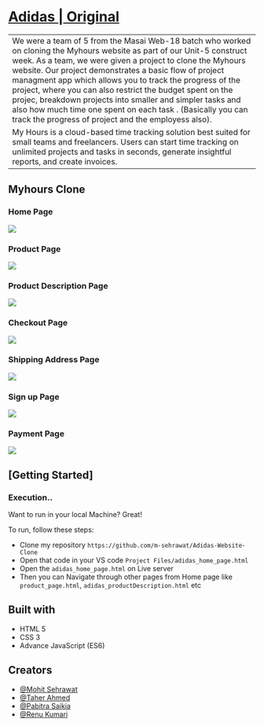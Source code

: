 # [Adidas | Original](https://www.adidas.co.in/search)

<table>
<tr>
<td>
We were a team of 5 from the Masai Web-18 batch who worked on cloning the Myhours website as part of our Unit-5 construct week. As a team, we were given a project to clone the Myhours website. Our project demonstrates a basic flow of  project managment app which allows you to track the progress of the project, where you can also restrict the budget spent on the projec, breakdown projects into smaller and simpler tasks and also how much time one spent on each task . (Basically you can track the progress of project and the employess also).
</td>
</tr>
<tr>
<td>
My Hours is a cloud-based time tracking solution best suited for small teams and freelancers. Users can start time tracking on unlimited projects and tasks in seconds, generate insightful reports, and create invoices.
</td>
</tr>
</table>

## Myhours Clone

### Home Page

<img src='Screenshot (67).png' />
<!-- ![](https://github.com/m-sehrawat/Adidas-Website-Clone/blob/main/Adidas%20Clone%20Screen%20Shots/Home%20page.png?raw=true) -->

### Product Page

![](https://github.com/m-sehrawat/Adidas-Website-Clone/blob/main/Adidas%20Clone%20Screen%20Shots/Products%20Page.png?raw=true)

### Product Description Page

![](https://github.com/m-sehrawat/Adidas-Website-Clone/blob/main/Adidas%20Clone%20Screen%20Shots/Product%20Description%20Page.png?raw=true)

### Checkout Page

![](https://github.com/m-sehrawat/Adidas-Website-Clone/blob/main/Adidas%20Clone%20Screen%20Shots/Checkout%20Page.png?raw=true)

### Shipping Address Page

![](https://github.com/m-sehrawat/Adidas-Website-Clone/blob/main/Adidas%20Clone%20Screen%20Shots/Shipping%20Address%20page.png?raw=true)

### Sign up Page

![](https://github.com/m-sehrawat/Adidas-Website-Clone/blob/main/Adidas%20Clone%20Screen%20Shots/Sign%20Up%20page.png?raw=true)

### Payment Page

![](https://github.com/m-sehrawat/Adidas-Website-Clone/blob/main/Adidas%20Clone%20Screen%20Shots/Payment%20Page.png?raw=true)

## [Getting Started]

### Execution..

Want to run in your local Machine? Great!

To run, follow these steps:

- Clone my repository `https://github.com/m-sehrawat/Adidas-Website-Clone`
- Open that code in your VS code `Project Files/adidas_home_page.html`
- Open the `adidas_home_page.html` on Live server
- Then you can Navigate through other pages from Home page like `product_page.html`, `adidas_productDescription.html` etc

## Built with

- HTML 5
- CSS 3
- Advance JavaScript (ES6)

## Creators

- [@Mohit Sehrawat](https://github.com/m-sehrawat/)
- [@Taher Ahmed](https://github.com/taherahmed14)
- [@Pabitra Saikia](https://github.com/ipabitrasaikia1)
- [@Renu Kumari](https://github.com/renurisha)
